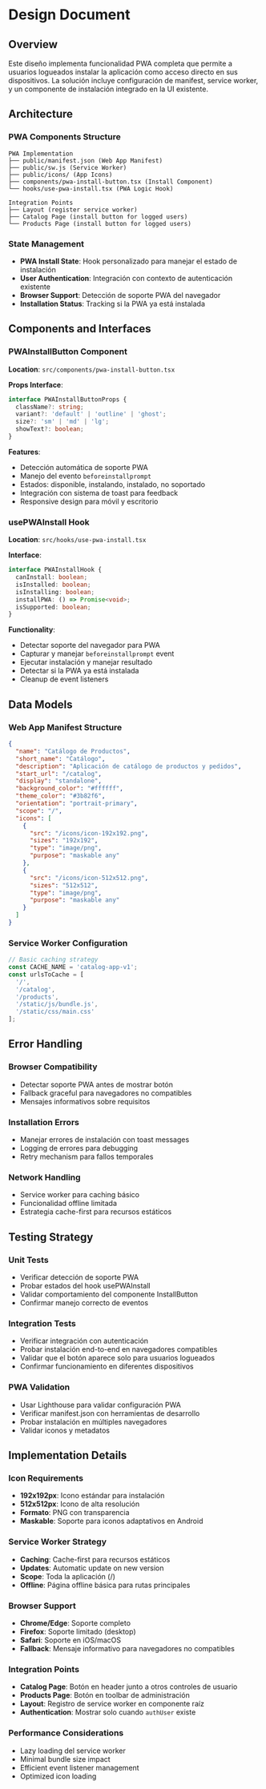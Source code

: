 # Design Document

## Overview

Este diseño implementa funcionalidad PWA completa que permite a usuarios logueados instalar la aplicación como acceso directo en sus dispositivos. La solución incluye configuración de manifest, service worker, y un componente de instalación integrado en la UI existente.

## Architecture

### PWA Components Structure

```
PWA Implementation
├── public/manifest.json (Web App Manifest)
├── public/sw.js (Service Worker)
├── public/icons/ (App Icons)
├── components/pwa-install-button.tsx (Install Component)
└── hooks/use-pwa-install.tsx (PWA Logic Hook)

Integration Points
├── Layout (register service worker)
├── Catalog Page (install button for logged users)
└── Products Page (install button for logged users)
```

### State Management

- **PWA Install State**: Hook personalizado para manejar el estado de instalación
- **User Authentication**: Integración con contexto de autenticación existente
- **Browser Support**: Detección de soporte PWA del navegador
- **Installation Status**: Tracking si la PWA ya está instalada

## Components and Interfaces

### PWAInstallButton Component

**Location**: `src/components/pwa-install-button.tsx`

**Props Interface**:
```typescript
interface PWAInstallButtonProps {
  className?: string;
  variant?: 'default' | 'outline' | 'ghost';
  size?: 'sm' | 'md' | 'lg';
  showText?: boolean;
}
```

**Features**:
- Detección automática de soporte PWA
- Manejo del evento `beforeinstallprompt`
- Estados: disponible, instalando, instalado, no soportado
- Integración con sistema de toast para feedback
- Responsive design para móvil y escritorio

### usePWAInstall Hook

**Location**: `src/hooks/use-pwa-install.tsx`

**Interface**:
```typescript
interface PWAInstallHook {
  canInstall: boolean;
  isInstalled: boolean;
  isInstalling: boolean;
  installPWA: () => Promise<void>;
  isSupported: boolean;
}
```

**Functionality**:
- Detectar soporte del navegador para PWA
- Capturar y manejar `beforeinstallprompt` event
- Ejecutar instalación y manejar resultado
- Detectar si la PWA ya está instalada
- Cleanup de event listeners

## Data Models

### Web App Manifest Structure

```json
{
  "name": "Catálogo de Productos",
  "short_name": "Catálogo",
  "description": "Aplicación de catálogo de productos y pedidos",
  "start_url": "/catalog",
  "display": "standalone",
  "background_color": "#ffffff",
  "theme_color": "#3b82f6",
  "orientation": "portrait-primary",
  "scope": "/",
  "icons": [
    {
      "src": "/icons/icon-192x192.png",
      "sizes": "192x192",
      "type": "image/png",
      "purpose": "maskable any"
    },
    {
      "src": "/icons/icon-512x512.png",
      "sizes": "512x512",
      "type": "image/png",
      "purpose": "maskable any"
    }
  ]
}
```

### Service Worker Configuration

```javascript
// Basic caching strategy
const CACHE_NAME = 'catalog-app-v1';
const urlsToCache = [
  '/',
  '/catalog',
  '/products',
  '/static/js/bundle.js',
  '/static/css/main.css'
];
```

## Error Handling

### Browser Compatibility
- Detectar soporte PWA antes de mostrar botón
- Fallback graceful para navegadores no compatibles
- Mensajes informativos sobre requisitos

### Installation Errors
- Manejar errores de instalación con toast messages
- Logging de errores para debugging
- Retry mechanism para fallos temporales

### Network Handling
- Service worker para caching básico
- Funcionalidad offline limitada
- Estrategia cache-first para recursos estáticos

## Testing Strategy

### Unit Tests
- Verificar detección de soporte PWA
- Probar estados del hook usePWAInstall
- Validar comportamiento del componente InstallButton
- Confirmar manejo correcto de eventos

### Integration Tests
- Verificar integración con autenticación
- Probar instalación end-to-end en navegadores compatibles
- Validar que el botón aparece solo para usuarios logueados
- Confirmar funcionamiento en diferentes dispositivos

### PWA Validation
- Usar Lighthouse para validar configuración PWA
- Verificar manifest.json con herramientas de desarrollo
- Probar instalación en múltiples navegadores
- Validar iconos y metadatos

## Implementation Details

### Icon Requirements
- **192x192px**: Icono estándar para instalación
- **512x512px**: Icono de alta resolución
- **Formato**: PNG con transparencia
- **Maskable**: Soporte para iconos adaptativos en Android

### Service Worker Strategy
- **Caching**: Cache-first para recursos estáticos
- **Updates**: Automatic update on new version
- **Scope**: Toda la aplicación (/)
- **Offline**: Página offline básica para rutas principales

### Browser Support
- **Chrome/Edge**: Soporte completo
- **Firefox**: Soporte limitado (desktop)
- **Safari**: Soporte en iOS/macOS
- **Fallback**: Mensaje informativo para navegadores no compatibles

### Integration Points
- **Catalog Page**: Botón en header junto a otros controles de usuario
- **Products Page**: Botón en toolbar de administración
- **Layout**: Registro de service worker en componente raíz
- **Authentication**: Mostrar solo cuando `authUser` existe

### Performance Considerations
- Lazy loading del service worker
- Minimal bundle size impact
- Efficient event listener management
- Optimized icon loading